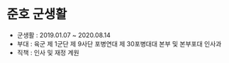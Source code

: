 # 준호 군생활

* 군생활 : 2019.01.07 ~ 2020.08.14
* 부대 : 육군 제 1군단 제 9사단 포병연대 제 30포병대대 본부 및 본부포대 인사과
* 직책 : 인사 및 재정 계원
